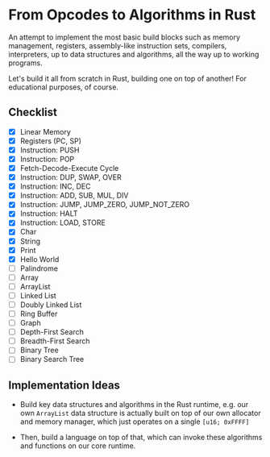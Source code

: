 # From Opcodes to Algorithms in Rust

An attempt to implement the most basic build blocks such as memory management, registers, assembly-like instruction
sets, compilers, interpreters, up to data structures and algorithms, all the way up to working programs.

Let's build it all from scratch in Rust, building one on top of another! For educational purposes, of course.

## Checklist

- [x] Linear Memory
- [x] Registers (PC, SP)
- [x] Instruction: PUSH
- [x] Instruction: POP
- [x] Fetch-Decode-Execute Cycle
- [x] Instruction: DUP, SWAP, OVER
- [x] Instruction: INC, DEC
- [x] Instruction: ADD, SUB, MUL, DIV
- [x] Instruction: JUMP, JUMP_ZERO, JUMP_NOT_ZERO
- [x] Instruction: HALT
- [x] Instruction: LOAD, STORE
- [x] Char
- [x] String
- [x] Print
- [x] Hello World
- [ ] Palindrome
- [ ] Array
- [ ] ArrayList
- [ ] Linked List
- [ ] Doubly Linked List
- [ ] Ring Buffer
- [ ] Graph
- [ ] Depth-First Search
- [ ] Breadth-First Search
- [ ] Binary Tree
- [ ] Binary Search Tree

## Implementation Ideas

- Build key data structures and algorithms in the Rust runtime, e.g. our own `ArrayList` data structure is actually
  built on top of our own allocator and memory manager, which just operates on a single `[u16; 0xFFFF]`

- Then, build a language on top of that, which can invoke these algorithms and functions on our core runtime.
